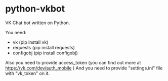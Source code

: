 python-vkbot
============

VK Chat bot written on Python.

You need:

* vk (pip install vk)
* requests (pip install requests)
* configobj (pip install configobj)

Also you need to provide access_token (you can find out more at https://vk.com/dev/auth_mobile )
And you need to provide "settings.ini" file with "vk_token" on it.
